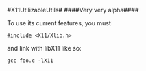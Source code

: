 #X11UtilizableUtils#
####Very very alpha####

To use its current features, you must

	#include <X11/Xlib.h>

and link with libX11 like so:

	gcc foo.c -lX11
